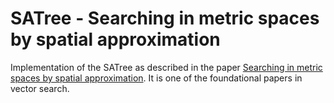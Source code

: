 # SATree - Searching in metric spaces by spatial approximation 
Implementation of the SATree as described in the paper [Searching in metric spaces by spatial approximation](https://ieeexplore.ieee.org/document/796589). 
It is one of the foundational papers in vector search. 

